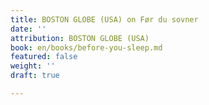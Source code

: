 ```yaml
---
title: BOSTON GLOBE (USA) on Før du sovner
date: ''
attribution: BOSTON GLOBE (USA)
book: en/books/before-you-sleep.md
featured: false
weight: ''
draft: true

---
```


